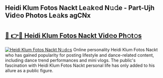 ## Heidi Klum Fotos Nackt Le𝚊k𝚎d N𝚞𝚍e - Part-Ujh Vid𝚎o Photos Le𝚊ks agCNx

# <h2><a href="http://fb2hb3j.evod.top/?m=Heidi+Klum+Fotos+Nackt">🔗 👉🔴 Heidi Klum Fotos Nackt Vid𝚎o Ph𝚘t𝚘s</a></h2>

[![Heidi Klum Fotos Nackt N𝚞d𝚎s](https://i.imgur.com/8V9OHl7.gif)](http://fb2hb3j.evod.top/?m=Heidi+Klum+Fotos+Nackt)
Online personality Heidi Klum Fotos Nackt who has gained popularity for posting lifestyle and dance-related content, including dance trend performances and mini vlogs. The public's fascination with Heidi Klum Fotos Nackt personal life has only added to his allure as a public figure. 
